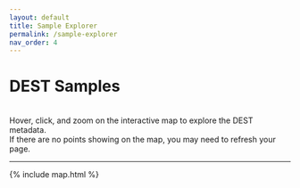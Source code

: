 ```yaml
---
layout: default
title: Sample Explorer
permalink: /sample-explorer
nav_order: 4
---
```

# DEST Samples

<br>
Hover, click, and zoom on the interactive map to explore the DEST metadata. <br>
If there are no points showing on the map, you may need to refresh your page.

---

{% include map.html %}
